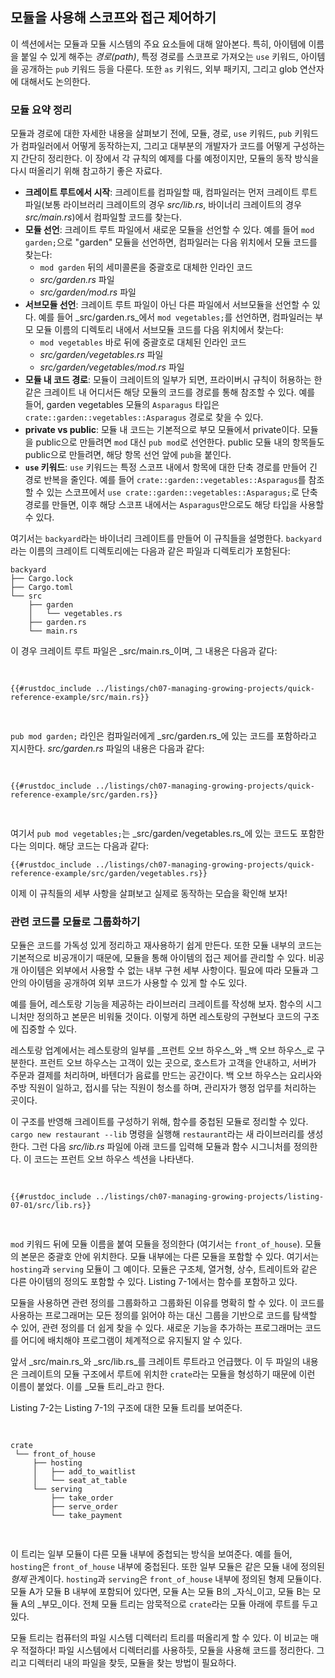 ## 모듈을 사용해 스코프와 접근 제어하기

이 섹션에서는 모듈과 모듈 시스템의 주요 요소들에 대해 알아본다. 특히, 아이템에 이름을 붙일 수 있게 해주는 *경로(path)*, 특정 경로를 스코프로 가져오는 `use` 키워드, 아이템을 공개하는 `pub` 키워드 등을 다룬다. 또한 `as` 키워드, 외부 패키지, 그리고 glob 연산자에 대해서도 논의한다.


### 모듈 요약 정리

모듈과 경로에 대한 자세한 내용을 살펴보기 전에, 모듈, 경로, `use` 키워드, `pub` 키워드가 컴파일러에서 어떻게 동작하는지, 그리고 대부분의 개발자가 코드를 어떻게 구성하는지 간단히 정리한다. 이 장에서 각 규칙의 예제를 다룰 예정이지만, 모듈의 동작 방식을 다시 떠올리기 위해 참고하기 좋은 자료다.

- **크레이트 루트에서 시작**: 크레이트를 컴파일할 때, 컴파일러는 먼저 크레이트 루트 파일(보통 라이브러리 크레이트의 경우 _src/lib.rs_, 바이너리 크레이트의 경우 _src/main.rs_)에서 컴파일할 코드를 찾는다.
- **모듈 선언**: 크레이트 루트 파일에서 새로운 모듈을 선언할 수 있다. 예를 들어 `mod garden;`으로 "garden" 모듈을 선언하면, 컴파일러는 다음 위치에서 모듈 코드를 찾는다:
  - `mod garden` 뒤의 세미콜론을 중괄호로 대체한 인라인 코드
  - _src/garden.rs_ 파일
  - _src/garden/mod.rs_ 파일
- **서브모듈 선언**: 크레이트 루트 파일이 아닌 다른 파일에서 서브모듈을 선언할 수 있다. 예를 들어 _src/garden.rs_에서 `mod vegetables;`를 선언하면, 컴파일러는 부모 모듈 이름의 디렉토리 내에서 서브모듈 코드를 다음 위치에서 찾는다:
  - `mod vegetables` 바로 뒤에 중괄호로 대체된 인라인 코드
  - _src/garden/vegetables.rs_ 파일
  - _src/garden/vegetables/mod.rs_ 파일
- **모듈 내 코드 경로**: 모듈이 크레이트의 일부가 되면, 프라이버시 규칙이 허용하는 한 같은 크레이트 내 어디서든 해당 모듈의 코드를 경로를 통해 참조할 수 있다. 예를 들어, garden vegetables 모듈의 `Asparagus` 타입은 `crate::garden::vegetables::Asparagus` 경로로 찾을 수 있다.
- **private vs public**: 모듈 내 코드는 기본적으로 부모 모듈에서 private이다. 모듈을 public으로 만들려면 `mod` 대신 `pub mod`로 선언한다. public 모듈 내의 항목들도 public으로 만들려면, 해당 항목 선언 앞에 `pub`을 붙인다.
- **`use` 키워드**: `use` 키워드는 특정 스코프 내에서 항목에 대한 단축 경로를 만들어 긴 경로 반복을 줄인다. 예를 들어 `crate::garden::vegetables::Asparagus`를 참조할 수 있는 스코프에서 `use crate::garden::vegetables::Asparagus;`로 단축 경로를 만들면, 이후 해당 스코프 내에서는 `Asparagus`만으로도 해당 타입을 사용할 수 있다.

여기서는 `backyard`라는 바이너리 크레이트를 만들어 이 규칙들을 설명한다. `backyard`라는 이름의 크레이트 디렉토리에는 다음과 같은 파일과 디렉토리가 포함된다:

```text
backyard
├── Cargo.lock
├── Cargo.toml
└── src
    ├── garden
    │   └── vegetables.rs
    ├── garden.rs
    └── main.rs
```

이 경우 크레이트 루트 파일은 _src/main.rs_이며, 그 내용은 다음과 같다:

<Listing file-name="src/main.rs">

```rust,noplayground,ignore
{{#rustdoc_include ../listings/ch07-managing-growing-projects/quick-reference-example/src/main.rs}}
```

</Listing>

`pub mod garden;` 라인은 컴파일러에게 _src/garden.rs_에 있는 코드를 포함하라고 지시한다. _src/garden.rs_ 파일의 내용은 다음과 같다:

<Listing file-name="src/garden.rs">

```rust,noplayground,ignore
{{#rustdoc_include ../listings/ch07-managing-growing-projects/quick-reference-example/src/garden.rs}}
```

</Listing>

여기서 `pub mod vegetables;`는 _src/garden/vegetables.rs_에 있는 코드도 포함한다는 의미다. 해당 코드는 다음과 같다:

```rust,noplayground,ignore
{{#rustdoc_include ../listings/ch07-managing-growing-projects/quick-reference-example/src/garden/vegetables.rs}}
```

이제 이 규칙들의 세부 사항을 살펴보고 실제로 동작하는 모습을 확인해 보자!


### 관련 코드를 모듈로 그룹화하기

모듈은 코드를 가독성 있게 정리하고 재사용하기 쉽게 만든다. 또한 모듈 내부의 코드는 기본적으로 비공개이기 때문에, 모듈을 통해 아이템의 접근 제어를 관리할 수 있다. 비공개 아이템은 외부에서 사용할 수 없는 내부 구현 세부 사항이다. 필요에 따라 모듈과 그 안의 아이템을 공개하여 외부 코드가 사용할 수 있게 할 수도 있다.

예를 들어, 레스토랑 기능을 제공하는 라이브러리 크레이트를 작성해 보자. 함수의 시그니처만 정의하고 본문은 비워둘 것이다. 이렇게 하면 레스토랑의 구현보다 코드의 구조에 집중할 수 있다.

레스토랑 업계에서는 레스토랑의 일부를 _프런트 오브 하우스_와 _백 오브 하우스_로 구분한다. 프런트 오브 하우스는 고객이 있는 곳으로, 호스트가 고객을 안내하고, 서버가 주문과 결제를 처리하며, 바텐더가 음료를 만드는 공간이다. 백 오브 하우스는 요리사와 주방 직원이 일하고, 접시를 닦는 직원이 청소를 하며, 관리자가 행정 업무를 처리하는 곳이다.

이 구조를 반영해 크레이트를 구성하기 위해, 함수를 중첩된 모듈로 정리할 수 있다. `cargo new restaurant --lib` 명령을 실행해 `restaurant`라는 새 라이브러리를 생성한다. 그런 다음 _src/lib.rs_ 파일에 아래 코드를 입력해 모듈과 함수 시그니처를 정의한다. 이 코드는 프런트 오브 하우스 섹션을 나타낸다.

<Listing number="7-1" file-name="src/lib.rs" caption="다른 모듈을 포함하는 `front_of_house` 모듈과 그 안의 함수들">

```rust,noplayground
{{#rustdoc_include ../listings/ch07-managing-growing-projects/listing-07-01/src/lib.rs}}
```

</Listing>

`mod` 키워드 뒤에 모듈 이름을 붙여 모듈을 정의한다 (여기서는 `front_of_house`). 모듈의 본문은 중괄호 안에 위치한다. 모듈 내부에는 다른 모듈을 포함할 수 있다. 여기서는 `hosting`과 `serving` 모듈이 그 예이다. 모듈은 구조체, 열거형, 상수, 트레이트와 같은 다른 아이템의 정의도 포함할 수 있다. Listing 7-1에서는 함수를 포함하고 있다.

모듈을 사용하면 관련 정의를 그룹화하고 그룹화된 이유를 명확히 할 수 있다. 이 코드를 사용하는 프로그래머는 모든 정의를 읽어야 하는 대신 그룹을 기반으로 코드를 탐색할 수 있어, 관련 정의를 더 쉽게 찾을 수 있다. 새로운 기능을 추가하는 프로그래머는 코드를 어디에 배치해야 프로그램이 체계적으로 유지될지 알 수 있다.

앞서 _src/main.rs_와 _src/lib.rs_를 크레이트 루트라고 언급했다. 이 두 파일의 내용은 크레이트의 모듈 구조에서 루트에 위치한 `crate`라는 모듈을 형성하기 때문에 이런 이름이 붙었다. 이를 _모듈 트리_라고 한다.

Listing 7-2는 Listing 7-1의 구조에 대한 모듈 트리를 보여준다.

<Listing number="7-2" caption="Listing 7-1의 코드에 대한 모듈 트리">

```text
crate
 └── front_of_house
     ├── hosting
     │   ├── add_to_waitlist
     │   └── seat_at_table
     └── serving
         ├── take_order
         ├── serve_order
         └── take_payment
```

</Listing>

이 트리는 일부 모듈이 다른 모듈 내부에 중첩되는 방식을 보여준다. 예를 들어, `hosting`은 `front_of_house` 내부에 중첩된다. 또한 일부 모듈은 같은 모듈 내에 정의된 _형제_ 관계이다. `hosting`과 `serving`은 `front_of_house` 내부에 정의된 형제 모듈이다. 모듈 A가 모듈 B 내부에 포함되어 있다면, 모듈 A는 모듈 B의 _자식_이고, 모듈 B는 모듈 A의 _부모_이다. 전체 모듈 트리는 암묵적으로 `crate`라는 모듈 아래에 루트를 두고 있다.

모듈 트리는 컴퓨터의 파일 시스템 디렉터리 트리를 떠올리게 할 수 있다. 이 비교는 매우 적절하다! 파일 시스템에서 디렉터리를 사용하듯, 모듈을 사용해 코드를 정리한다. 그리고 디렉터리 내의 파일을 찾듯, 모듈을 찾는 방법이 필요하다.


